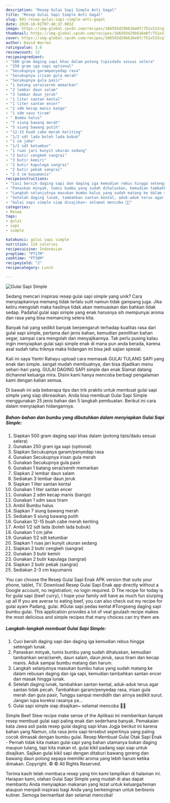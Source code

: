 ```yaml
---
description: "Resep Gulai Sapi Simple Anti Gagal"
title: "Resep Gulai Sapi Simple Anti Gagal"
slug: 601-resep-gulai-sapi-simple-anti-gagal
date: 2020-10-01T07:48:37.003Z
image: https://img-global.cpcdn.com/recipes/166593d29b616e0f/751x532cq70/gulai-sapi-simple-foto-resep-utama.jpg
thumbnail: https://img-global.cpcdn.com/recipes/166593d29b616e0f/751x532cq70/gulai-sapi-simple-foto-resep-utama.jpg
cover: https://img-global.cpcdn.com/recipes/166593d29b616e0f/751x532cq70/gulai-sapi-simple-foto-resep-utama.jpg
author: David Warren
ratingvalue: 3.6
reviewcount: 12
recipeingredient:
- "500 gram daging sapi khas dalam potong tipisdadu sesuai selera"
- "250 gram iga sapi optional"
- "Secukupnya garampenyedap rasa"
- "Secukupnya irisan gula merah"
- "Secukupnya gula pasir"
- "1 batang seraisereh memarkan"
- "2 lembar daun salam"
- "3 lembar daun jeruk"
- "1 liter santan kental"
- "1 liter santan encer"
- "2 sdm kecap manis bango"
- "1 sdm saus tiram"
- " Bumbu halus"
- "7 siung bawang merah"
- "5 siung bawang putih"
- "12-15 buah cabe merah keriting"
- "1/2 sdt lada boleh lada bubuk"
- "1 cm jahe"
- "1/2 sdt ketumbar"
- "1 ruas jari kunyit ukuran sedang"
- "2 butir cengkeh sangrai"
- "3 butir kemiri"
- "2 butir kapulaga sangrai"
- "2 butir pekak sangrai"
- "2-3 cm kayumanis"
recipeinstructions:
- "Cuci bersih daging sapi dan daging iga kemudian rebus hingga setengah lunak."
- "Panaskan minyak, tumis bumbu yang sudah dihaluskan, kemudian tambahkan serai/sereh, daun salam, daun jeruk, saus tiram dan kecap manis. Aduk sampai bumbu matang dan harum."
- "Langkah selanjutnya masukan bumbu halus yang sudah matang ke dalam rebusan daging dan iga sapi, kemudian tambahkan santan encer dan masak hingga lunak."
- "Setelah daging lunak, tambahkan santan kental, aduk-aduk terus agar santan tidak pecah. Tambahkan garam/penyedap rasa, irisan gula merah dan gula pasir, Tunggu sampai mendidih dan airnya sedikit surut. Jangan lupa koreksi rasanya ya..."
- "Gulai sapi simple siap disajikan~ selamat mencoba 🥰😍"
categories:
- Resep
tags:
- gulai
- sapi
- simple

katakunci: gulai sapi simple 
nutrition: 124 calories
recipecuisine: Indonesian
preptime: "PT17M"
cooktime: "PT38M"
recipeyield: "2"
recipecategory: Lunch

---
```



![Gulai Sapi Simple](https://img-global.cpcdn.com/recipes/166593d29b616e0f/751x532cq70/gulai-sapi-simple-foto-resep-utama.jpg)

Sedang mencari inspirasi resep gulai sapi simple yang unik? Cara menyiapkannya memang tidak terlalu sulit namun tidak gampang juga. Jika keliru mengolah maka hasilnya tidak akan memuaskan dan bahkan tidak sedap. Padahal gulai sapi simple yang enak harusnya sih mempunyai aroma dan rasa yang bisa memancing selera kita.

Banyak hal yang sedikit banyak berpengaruh terhadap kualitas rasa dari gulai sapi simple, pertama dari jenis bahan, kemudian pemilihan bahan segar, sampai cara mengolah dan menyajikannya. Tak perlu pusing kalau ingin menyiapkan gulai sapi simple enak di mana pun anda berada, karena asal sudah tahu triknya maka hidangan ini bisa jadi sajian spesial.

Kali ini saya Yantri Rahayu upload cara memasak GULAI TULANG SAPI yang enak dan simple. sangat mudah membuatnya, dan bisa dijadikan menu sehari-hari yang. GULAI DAGING SAPI simple dan enak Slamat datang dichannel keluarga mira. Disini kami hanya mencoba berbagi pengalaman kami dengan kalian semua.


Di bawah ini ada beberapa tips dan trik praktis untuk membuat gulai sapi simple yang siap dikreasikan. Anda bisa membuat Gulai Sapi Simple menggunakan 25 jenis bahan dan 5 langkah pembuatan. Berikut ini cara dalam menyiapkan hidangannya.

<!--inarticleads1-->

##### Bahan-bahan dan bumbu yang dibutuhkan dalam menyiapkan Gulai Sapi Simple:

1. Siapkan 500 gram daging sapi khas dalam (potong tipis/dadu sesuai selera)
1. Gunakan 250 gram iga sapi (optional)
1. Siapkan Secukupnya garam/penyedap rasa
1. Gunakan Secukupnya irisan gula merah
1. Gunakan Secukupnya gula pasir
1. Gunakan 1 batang serai/sereh memarkan
1. Siapkan 2 lembar daun salam
1. Sediakan 3 lembar daun jeruk
1. Siapkan 1 liter santan kental
1. Gunakan 1 liter santan encer
1. Gunakan 2 sdm kecap manis (bango)
1. Gunakan 1 sdm saus tiram
1. Ambil  Bumbu halus
1. Siapkan 7 siung bawang merah
1. Sediakan 5 siung bawang putih
1. Gunakan 12-15 buah cabe merah keriting
1. Ambil 1/2 sdt lada (boleh lada bubuk)
1. Gunakan 1 cm jahe
1. Gunakan 1/2 sdt ketumbar
1. Siapkan 1 ruas jari kunyit ukuran sedang
1. Siapkan 2 butir cengkeh (sangrai)
1. Gunakan 3 butir kemiri
1. Gunakan 2 butir kapulaga (sangrai)
1. Siapkan 2 butir pekak (sangrai)
1. Sediakan 2-3 cm kayumanis


You can choose the Resep Gulai Sapi Enak APK version that suits your phone, tablet, TV. Download Resep Gulai Sapi Enak app directly without a Google account, no registration, no login required. D The recipe for today is for gulai sapi (beef curry), I hope your family will have as much fun slurping up all If you are averse to eating beef, you can also check out my recipe for gulai ayam Padang, gulai. #Gulai sapi pedas kental #Tongseng daging sapi bumbu gulai. This application provides a lot of veal goulash recipe makes the most delicious and simple recipes that many choices can try them are. 

<!--inarticleads2-->

##### Langkah-langkah membuat Gulai Sapi Simple:

1. Cuci bersih daging sapi dan daging iga kemudian rebus hingga setengah lunak.
1. Panaskan minyak, tumis bumbu yang sudah dihaluskan, kemudian tambahkan serai/sereh, daun salam, daun jeruk, saus tiram dan kecap manis. Aduk sampai bumbu matang dan harum.
1. Langkah selanjutnya masukan bumbu halus yang sudah matang ke dalam rebusan daging dan iga sapi, kemudian tambahkan santan encer dan masak hingga lunak.
1. Setelah daging lunak, tambahkan santan kental, aduk-aduk terus agar santan tidak pecah. Tambahkan garam/penyedap rasa, irisan gula merah dan gula pasir, Tunggu sampai mendidih dan airnya sedikit surut. Jangan lupa koreksi rasanya ya...
1. Gulai sapi simple siap disajikan~ selamat mencoba 🥰😍


Simple Beef Stew recipe make sense of the Aplikasi ini memberikan banyak resep membuat gulai sapi paling enak dan sederhana banyak. Pemakaian kata Jawa asli pada resep gulai daging sapi khas Jogja berikut ini karena bahan yang Namun, cita rasa jenis sapi tersebut sepertinya yang paling cocok dimasak dengan bumbu gulai. Resep Membuat Gulai Otak Sapi Enak - Pernah tidak kita makan gulai sapi yang bahan utamanya bukan daging maupun tulang, tapi kita makan ot. gulai kikil padang sapi siap untuk disajikan. Sajikan gulai kikil sapi dengan ditaburi bawang goreng dan bawang daun polong sepaya memiliki aroma yang lebih harum ketika dimakan. Copyright. © © All Rights Reserved. 

Terima kasih telah membaca resep yang tim kami tampilkan di halaman ini. Harapan kami, olahan Gulai Sapi Simple yang mudah di atas dapat membantu Anda menyiapkan makanan yang lezat untuk keluarga/teman ataupun menjadi inspirasi bagi Anda yang berkeinginan untuk berbisnis kuliner. Semoga bermanfaat dan selamat mencoba!
